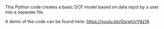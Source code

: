 This Python code creates a basic DCF model based on data input by a user into a separate file.

A demo of the code can be found here: https://youtu.be/GsrwUvY4z1A
